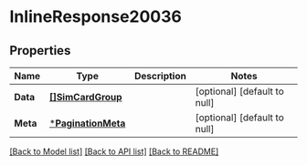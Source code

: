 # InlineResponse20036

## Properties
Name | Type | Description | Notes
------------ | ------------- | ------------- | -------------
**Data** | [**[]SimCardGroup**](SIMCardGroup.md) |  | [optional] [default to null]
**Meta** | [***PaginationMeta**](PaginationMeta.md) |  | [optional] [default to null]

[[Back to Model list]](../README.md#documentation-for-models) [[Back to API list]](../README.md#documentation-for-api-endpoints) [[Back to README]](../README.md)


